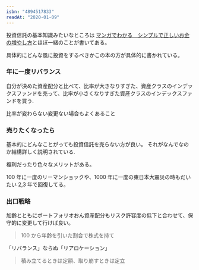 ```yaml
---
isbn: "4894517833"
readAt: "2020-01-09"
---
```


投資信託の基本知識みたいなところは [マンガでわかる　シンプルで正しいお金の増やし方](/books/4065155711)とほぼ一緒のことが書いてある。

具体的にどんな風に投資をするべきかこの本の方が具体的に書かれている。

### 年に一度リバランス

自分が決めた資産配分と比べて、比率が大きなりすぎた、資産クラスのインデックスファンドを売って、比率が小さくなりすぎた資産クラスのインデックスファンドを買う.

比率が変わらない変更ない場合もよくあること

### 売りたくなったら

基本的にどんなことがっても投資信託を売らない方が良い。
それがなんでなのか結構詳しく説明されている.

複利だったり色々なメリットがある。

100 年に一度のリーマンショックや、1000 年に一度の東日本大震災の時もだいたい 2,3 年で回復してる。

### 出口戦略

加齢とともにポートフォリオおん資産配分もリスク許容度の低下と合わせて、保守的に変更して行けば良い。

> 100 から年齢を引いた割合で株式を持て

「リバランス」ならぬ「リアロケーション」

> 積み立てるときは定額、取り崩すときは定立
